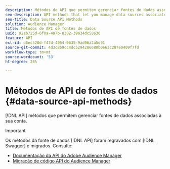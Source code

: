```yaml
---
description: Métodos de API que permitem gerenciar fontes de dados associadas à sua conta.
seo-description: API methods that let you manage data sources associated with your account.
seo-title: Data Source API Methods
solution: Audience Manager
title: Métodos de API de fontes de dados
uuid: 92ab725d-6f0a-497b-8302-39a34dc58636
feature: API
exl-id: d5ec520d-f47d-4054-9635-9ad96a2a5d91
source-git-commit: 4d3c859cc4dc5294286680b0e63c287e0409f7fd
workflow-type: tm+mt
source-wordcount: '53'
ht-degree: 26%

---
```


# Métodos de API de fontes de dados {#data-source-api-methods}

[!DNL API] métodos que permitem gerenciar fontes de dados associadas à sua conta.

<!-- c_rest_data_sources.xml -->

>[!IMPORTANT]
>
>Os métodos da fonte de dados [!DNL API] foram regravados com [!DNL Swagger] e migrados. Consulte:
>
>* [Documentação da API do Adobe Audience Manager](https://bank.demdex.com/portal/swagger/index.html)
>* [Migração de código API do Audience Manager](../../api/api-swagger-migration.md)
>
